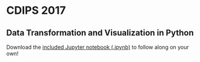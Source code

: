 # CDIPS 2017
## Data Transformation and Visualization in Python

Download the [included Jupyter notebook (.ipynb)](CDIPS%20Data%20Transformation%20and%20Visualization/Data%20Transformation%20and%20Visualization%20in%20Python.ipynb) to follow along on your own!
